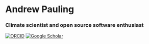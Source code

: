 # Andrew Pauling

### Climate scientist and open source software enthusiast

[![ORCID](https://img.shields.io/static/v1?label=ORCID&message=0000-0003-4545-0809&color=green&style=flat-square&logo=orcid)](https://orcid.org/0000-0003-4545-0809)
[![Google Scholar](https://img.shields.io/static/v1?label=&message=Google%20Scholar&color=gray&style=flat-square&logo=google-scholar)](https://scholar.google.com/citations?user=A3A1xZ0AAAAJ)